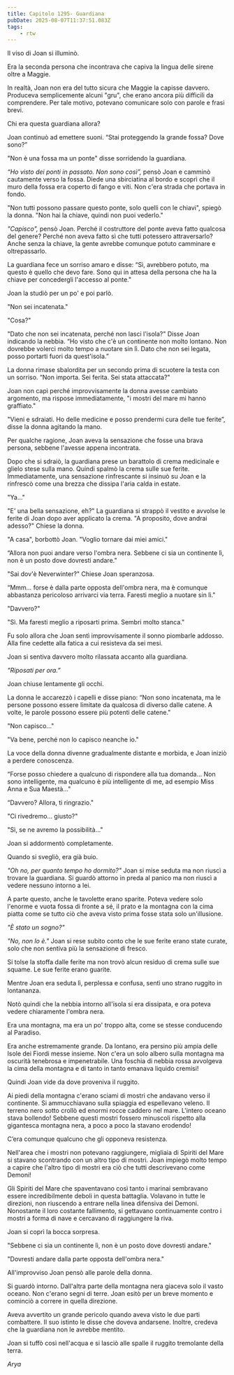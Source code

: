```yaml
---
title: Capitolo 1295- Guardiana
pubDate: 2025-08-07T11:37:51.083Z
tags:
    - rtw
---
```



Il viso di Joan si illuminò.


Era la seconda persona che incontrava che capiva la lingua delle sirene oltre a Maggie.


In realtà, Joan non era del tutto sicura che Maggie la capisse davvero. Produceva semplicemente alcuni "gru", che erano ancora più difficili da comprendere. Per tale motivo, potevano comunicare solo con parole e frasi brevi.


Chi era questa guardiana allora?


Joan continuò ad emettere suoni. “Stai proteggendo la grande fossa? Dove sono?”


"Non è una fossa ma un ponte" disse sorridendo la guardiana.


<em>“Ho visto dei ponti in passato. Non sono così”, </em>pensò Joan e camminò cautamente verso la fossa. Diede una sbirciatina al bordo e scoprì che il muro della fossa era coperto di fango e viti. Non c'era strada che portava in fondo.


"Non tutti possono passare questo ponte, solo quelli con le chiavi", spiegò la donna. "Non hai la chiave, quindi non puoi vederlo."


<em>"Capisco", </em>pensò Joan. Perché il costruttore del ponte aveva fatto qualcosa del genere? Perché non aveva fatto sì che tutti potessero attraversarlo? Anche senza la chiave, la gente avrebbe comunque potuto camminare e oltrepassarlo.


La guardiana fece un sorriso amaro e disse: “Sì, avrebbero potuto, ma questo è quello che devo fare. Sono qui in attesa della persona che ha la chiave per concedergli l'accesso al ponte."


Joan la studiò per un po' e poi parlò.


"Non sei incatenata."


"Cosa?"


"Dato che non sei incatenata, perché non lasci l'isola?" Disse Joan indicando la nebbia. “Ho visto che c'è un continente non molto lontano. Non dovrebbe volerci molto tempo a nuotare sin lì. Dato che non sei legata, posso portarti fuori da quest'isola.”


La donna rimase sbalordita per un secondo prima di scuotere la testa con un sorriso. “Non importa. Sei ferita. Sei stata attaccata?"


Joan non capì perché improvvisamente la donna avesse cambiato argomento, ma rispose immediatamente, "i mostri del mare mi hanno graffiato."


"Vieni e sdraiati. Ho delle medicine e posso prendermi cura delle tue ferite”, disse la donna agitando la mano.


Per qualche ragione, Joan aveva la sensazione che fosse una brava persona, sebbene l'avesse appena incontrata.


Dopo che si sdraiò, la guardiana prese un barattolo di crema medicinale e glielo stese sulla mano. Quindi spalmò la crema sulle sue ferite. Immediatamente, una sensazione rinfrescante si insinuò su Joan e la rinfrescò come una brezza che dissipa l'aria calda in estate.


"Ya..."


"E' una bella sensazione, eh?" La guardiana si strappò il vestito e avvolse le ferite di Joan dopo aver applicato la crema. "A proposito, dove andrai adesso?" Chiese la donna.


"A casa", borbottò Joan. "Voglio tornare dai miei amici."


“Allora non puoi andare verso l'ombra nera. Sebbene ci sia un continente lì, non è un posto dove dovresti andare."


"Sai dov'è Neverwinter?" Chiese Joan speranzosa.


“Mmm… forse è dalla parte opposta dell'ombra nera, ma è comunque abbastanza pericoloso arrivarci via terra. Faresti meglio a nuotare sin lì."


"Davvero?"


"Sì. Ma faresti meglio a riposarti prima. Sembri molto stanca."


Fu solo allora che Joan sentì improvvisamente il sonno piombarle addosso. Alla fine cedette alla fatica a cui resisteva da sei mesi.


Joan si sentiva davvero molto rilassata accanto alla guardiana.


<em>"Riposati per ora.”</em>


Joan chiuse lentamente gli occhi.


La donna le accarezzò i capelli e disse piano: “Non sono incatenata, ma le persone possono essere limitate da qualcosa di diverso dalle catene. A volte, le parole possono essere più potenti delle catene."


"Non capisco..."


"Va bene, perché non lo capisco neanche io."


La voce della donna divenne gradualmente distante e morbida, e Joan iniziò a perdere conoscenza.


“Forse posso chiedere a qualcuno di rispondere alla tua domanda... Non sono intelligente, ma qualcuno è più intelligente di me, ad esempio Miss Anna e Sua Maestà..."


“Davvero? Allora, ti ringrazio."


"Ci rivedremo... giusto?"


"Sì, se ne avremo la possibilità..."


Joan si addormentò completamente.


Quando si svegliò, era già buio.


<em>"Oh no, per quanto tempo ho dormito?" </em>Joan si mise seduta ma non riuscì a trovare la guardiana. Si guardò attorno in preda al panico ma non riuscì a vedere nessuno intorno a lei.


A parte questo, anche le tavolette erano sparite. Poteva vedere solo l'enorme e vuota fossa di fronte a sé, il prato e la montagna con la cima piatta come se tutto ciò che aveva visto prima fosse stata solo un'illusione.


<em>"È stato un sogno?"</em>


<em>"No, non lo è." </em>Joan si rese subito conto che le sue ferite erano state curate, solo che non sentiva più la sensazione di fresco.


Si tolse la stoffa dalle ferite ma non trovò alcun residuo di crema sulle sue squame. Le sue ferite erano guarite.


Mentre Joan era seduta lì, perplessa e confusa, sentì uno strano ruggito in lontananza.


Notò quindi che la nebbia intorno all'isola si era dissipata, e ora poteva vedere chiaramente l'ombra nera.


Era una montagna, ma era un po' troppo alta, come se stesse conducendo al Paradiso.


Era anche estremamente grande. Da lontano, era persino più ampia delle Isole dei Fiordi messe insieme. Non c'era un solo albero sulla montagna ma oscurità tenebrosa e impenetrabile. Una foschia di nebbia rossa avvolgeva la cima della montagna e di tanto in tanto emanava liquido cremisi!


Quindi Joan vide da dove proveniva il ruggito.


Ai piedi della montagna c'erano sciami di mostri che andavano verso il continente. Si ammucchiavano sulla spiaggia ed espellevano veleno. Il terreno nero sotto crollò ed enormi rocce caddero nel mare. L'intero oceano stava bollendo! Sebbene questi mostri fossero minuscoli rispetto alla gigantesca montagna nera, a poco a poco la stavano erodendo!


C’era comunque qualcuno che gli opponeva resistenza.


Nell'area che i mostri non potevano raggiungere, migliaia di Spiriti del Mare si stavano scontrando con un altro tipo di mostri. Joan impiegò molto tempo a capire che l'altro tipo di mostri era ciò che tutti descrivevano come Demoni!


Gli Spiriti del Mare che spaventavano così tanto i marinai sembravano essere incredibilmente deboli in questa battaglia. Volavano in tutte le direzioni, non riuscendo a entrare nella linea difensiva dei Demoni. Nonostante il loro costante fallimento, si gettavano continuamente contro i mostri a forma di nave e cercavano di raggiungere la riva.


Joan si coprì la bocca sorpresa.


"Sebbene ci sia un continente lì, non è un posto dove dovresti andare."


"Dovresti andare dalla parte opposta dell'ombra nera."


All'improvviso Joan pensò alle parole della donna.


Si guardò intorno. Dall'altra parte della montagna nera giaceva solo il vasto oceano. Non c'erano segni di terre. Joan esitò per un breve momento e cominciò a correre in quella direzione.


Aveva avvertito un grande pericolo quando aveva visto le due parti combattere. Il suo istinto le disse che doveva andarsene. Inoltre, credeva che la guardiana non le avrebbe mentito.


Joan si tuffò così nell'acqua e si lasciò alle spalle il ruggito tremolante della terra.


<em>Arya</em>




                                


                                



